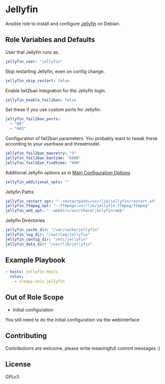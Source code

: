 # Jellyfin
Ansible role to install and configure [Jellyfin](https://jellyfin.org/) on Debian.

## Role Variables and Defaults

User that Jellyfin runs as.
```yml
jellyfin_user: "jellyfin"
```
Skip restarting Jellyfin, even on config change.
```yml
jellyfin_skip_restart: false
```
Enable fail2ban integration for the Jellyfin login.
```yml
jellyfin_enable_fail2ban: false
```
Set these if you use custom ports for Jellyfin.
```yml
jellyfin_fail2ban_ports:
  - "80"
  - "443"
```
Configuration of fail2ban parameters. You probably want to tweak these according to your userbase and threatmodel.
```yml
jellyfin_fail2ban_maxretry: "3"
jellyfin_fail2ban_bantime: "6000"
jellyfin_fail2ban_findtime: "600"
```

Additional Jellyfin options as in [Main Configuration Options](https://jellyfin.org/docs/general/administration/configuration#main-configuration-options)
```yml
jellyfin_additional_opts: ""
```

  
Jellyfin Paths
```yml
jellyfin_restart_opt: "--restartpath=/usr/lib/jellyfin/restart.sh"
jellyfin_ffmpeg_opt: "--ffmpeg=/usr/lib/jellyfin-ffmpeg/ffmpeg"
jellyfin_web_opt: "--webdir=/usr/share/jellyfin/web"
```

  
Jellyfin Directories
```yml
jellyfin_cache_dir: "/var/cache/jellyfin"
jellyfin_log_dir: "/var/log/jellyfin"
jellyfin_config_dir: "/etc/jellyfin"
jellyfin_data_dir: "/var/lib/jellyfin"
```

  
## Example Playbook

```yml
- hosts: jellyfin-hosts
  roles:
    - sleepy-nols.jellyfin
```

## Out of Role Scope

- Initial configuration
  
You still need to do the initial configuration via the webinterface


## Contributing

Contributions are welcome, please write meaningfull commit messages :)

## License
GPLv3
